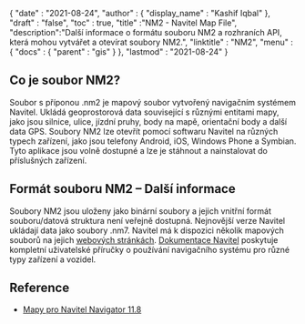 {
  "date" : "2021-08-24",
  "author" : {
    "display_name" : "Kashif Iqbal"
},
  "draft" : "false",
  "toc" : true,
  "title" :"NM2 - Navitel Map File",
  "description":"Další informace o formátu souboru NM2 a rozhraních API, která mohou vytvářet a otevírat soubory NM2.",
  "linktitle" : "NM2",
  "menu" : {
    "docs" : {
      "parent" : "gis"
}
},
  "lastmod" : "2021-08-24"
}

## Co je soubor NM2?

Soubor s příponou .nm2 je mapový soubor vytvořený navigačním systémem Navitel. Ukládá geoprostorová data související s různými entitami mapy, jako jsou silnice, ulice, jízdní pruhy, body na mapě, orientační body a další data GPS. Soubory NM2 lze otevřít pomocí softwaru Navitel na různých typech zařízení, jako jsou telefony Android, iOS, Windows Phone a Symbian. Tyto aplikace jsou volně dostupné a lze je stáhnout a nainstalovat do příslušných zařízení.

## Formát souboru NM2 – Další informace

Soubory NM2 jsou uloženy jako binární soubory a jejich vnitřní formát souboru/datová struktura není veřejně dostupná. Nejnovější verze Navitel ukládají data jako soubory .nm7. Navitel má k dispozici několik mapových souborů na jejich [webových stránkách](https://www.navitel.cz/en/downloads/demo). [Dokumentace Navitel](https://www.navitel.cz/cs/stažení/dokumentace) poskytuje kompletní uživatelské příručky o používání navigačního systému pro různé typy zařízení a vozidel.

## Reference

* [Mapy pro Navitel Navigator 11.8](https://www.navitel.cz/en/downloads/demo)

